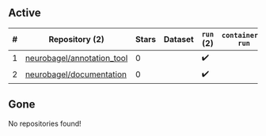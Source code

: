 ## Active
| # | Repository (2) | Stars | Dataset | `run` (2) | `containers-run` |
| --- | --- | --- | --- | --- | --- |
| 1 | [neurobagel/annotation_tool](https://github.com/neurobagel/annotation_tool) | 0 |  | :heavy_check_mark: |  |
| 2 | [neurobagel/documentation](https://github.com/neurobagel/documentation) | 0 |  | :heavy_check_mark: |  |

## Gone
No repositories found!
